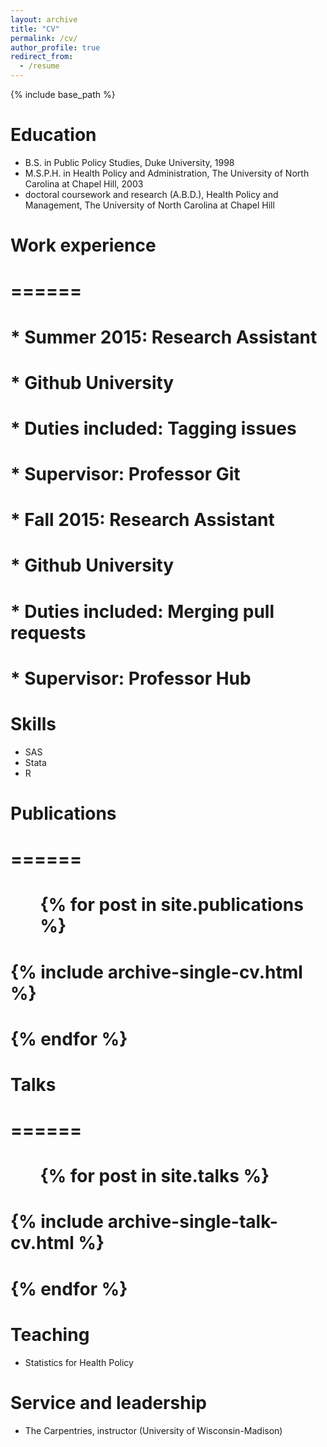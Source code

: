 ```yaml
---
layout: archive
title: "CV"
permalink: /cv/
author_profile: true
redirect_from:
  - /resume
---
```


{% include base_path %}

Education
======
* B.S. in Public Policy Studies, Duke University, 1998
* M.S.P.H. in Health Policy and Administration, The University of North Carolina at Chapel Hill, 2003
* doctoral coursework and research (A.B.D.), Health Policy and Management, The University of North Carolina at Chapel Hill

# Work experience
# ======
# * Summer 2015: Research Assistant
#   * Github University
#   * Duties included: Tagging issues
#   * Supervisor: Professor Git

# * Fall 2015: Research Assistant
#   * Github University
#   * Duties included: Merging pull requests
#   * Supervisor: Professor Hub
  
Skills
======
* SAS
* Stata
* R

# Publications
# ======
#   <ul>{% for post in site.publications %}
#     {% include archive-single-cv.html %}
#   {% endfor %}</ul>
  
# Talks
# ======
#   <ul>{% for post in site.talks %}
#     {% include archive-single-talk-cv.html %}
#   {% endfor %}</ul>
  
Teaching
======
* Statistics for Health Policy
  
Service and leadership
======
* The Carpentries, instructor (University of Wisconsin-Madison)
